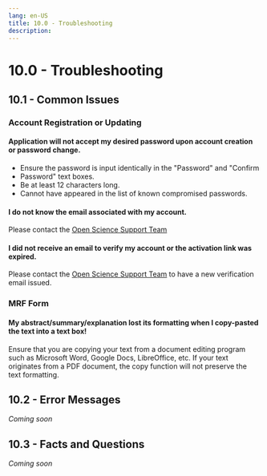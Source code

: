 ```yaml
---
lang: en-US
title: 10.0 - Troubleshooting
description:
---
```

# 10.0 - Troubleshooting

## 10.1 - Common Issues

### Account Registration or Updating

#### Application will not accept my desired password upon account creation or password change.
     
- Ensure the password is input identically in the "Password" and "Confirm
- Password" text boxes.
- Be at least 12 characters long.
- Cannot have appeared in the list of known compromised passwords.

#### I do not know the email associated with my account.

Please contact the [Open Science Support
Team](mailto:DFO.OpenScience-ScienceOuverte.MPO@dfo-mpo.gc.ca)

#### I did not receive an email to verify my account or the activation link was expired.

Please contact the [Open Science Support
Team](mailto:DFO.OpenScience-ScienceOuverte.MPO@dfo-mpo.gc.ca) to have a new
verification email issued.


### MRF Form

#### My abstract/summary/explanation lost its formatting when I copy-pasted the text into a text box!
     
Ensure that you are copying your text from a document editing program such as
Microsoft Word, Google Docs, LibreOffice, etc. If your text originates from a
PDF document, the copy function will not preserve the text formatting.

## 10.2 - Error Messages

*Coming soon*

## 10.3 - Facts and Questions

*Coming soon*
